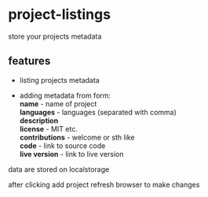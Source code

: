 # project-listings
store your projects metadata


## features
 - listing projects metadata  

 - adding metadata from form:  
**name** - name of project  
**languages** - languages (separated with comma)  
**description**  
**license** - MIT etc.  
**contributions** - welcome or sth like  
**code** - link to source code  
**live version** - link to live version  

data are stored on localstorage  

after clicking add project refresh browser to make changes
